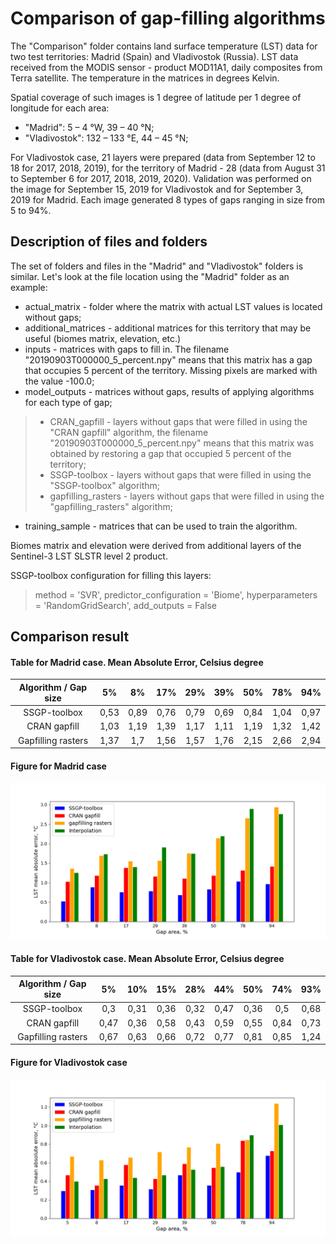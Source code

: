 
# Comparison of gap-filling algorithms

The "Comparison" folder contains land surface temperature (LST) data for two test territories: Madrid (Spain) and Vladivostok (Russia). LST data received from the MODIS sensor - product MOD11A1, daily composites from Terra satellite. The temperature in the matrices in degrees Kelvin.

Spatial coverage of such images is 1 degree of latitude per 1 degree of longitude for each area:
* "Madrid": 5 – 4 °W, 39 – 40 °N;
* "Vladivostok": 132 – 133 °E, 44 – 45 °N;

For Vladivostok case, 21 layers were prepared (data from September 12 to 18 for 2017, 2018, 2019), for the territory of Madrid - 28 (data from August 31 to September 6 for 2017, 2018, 2019, 2020). Validation was performed on the image for September 15, 2019 for Vladivostok and for September 3, 2019 for Madrid. Each image generated 8 types of gaps ranging in size from 5 to 94%.

## Description of files and folders

The set of folders and files in the "Madrid" and "Vladivostok" folders is similar. Let's look at the file location using the "Madrid" folder as an example:
* actual_matrix - folder where the matrix with actual LST values is located without gaps;
* additional_matrices - additional matrices for this territory that may be useful (biomes matrix, elevation, etc.)
* inputs - matrices with gaps to fill in. The filename "20190903T000000_5_percent.npy" means that this matrix has a gap that occupies 5 percent of the territory. Missing pixels are marked with the value -100.0;
* model_outputs - matrices without gaps, results of applying algorithms for each type of gap;
> * CRAN_gapfill - layers without gaps that were filled in using the "CRAN gapfill" algorithm, the filename "20190903T000000_5_percent.npy" means that this matrix was obtained by restoring a gap that occupied 5 percent of the territory;
> * SSGP-toolbox - layers without gaps that were filled in using the "SSGP-toolbox" algorithm;
> * gapfilling_rasters - layers without gaps that were filled in using the "gapfilling_rasters" algorithm;
* training_sample - matrices that can be used to train the algorithm.

Biomes matrix and elevation were derived from additional layers of the Sentinel-3 LST SLSTR level 2 product.

SSGP-toolbox configuration for filling this layers: 
> method = 'SVR', predictor_configuration = 'Biome', hyperparameters = 'RandomGridSearch', add_outputs = False

## Comparison result

#### Table for Madrid case. Mean Absolute Error, Celsius degree
| Algorithm / Gap size | 5%  | 8%  |  17%  |  29%  |  39%  |  50%  |   78%  |  94%  |
| :-----: | :-: | :-: | :-: | :-: | :-: | :-: | :-: | :-: |
| SSGP-toolbox | 0,53 | 0,89 | 0,76 | 0,79 | 0,69 | 0,84 | 1,04 | 0,97 |
| CRAN gapfill | 1,03 | 1,19 | 1,39 | 1,17 | 1,11 | 1,19 | 1,32 | 1,42 |
| Gapfilling rasters | 1,37 | 1,7 | 1,56 | 1,57 | 1,76 | 2,15 | 2,66 | 2,94 |

#### Figure for Madrid case
![Madrid.png](https://raw.githubusercontent.com/Dreamlone/SSGP-toolbox/master/Supplementary/images/madrid_case.png)

#### Table for Vladivostok case. Mean Absolute Error, Celsius degree
| Algorithm / Gap size | 5% | 10% | 15% | 28% | 44% | 50% | 74% | 93% |
| :-----: | :-: | :-: | :-: | :-: | :-: | :-: | :-: | :-: |
| SSGP-toolbox | 0,3  |	0,31 |	0,36 |	0,32 |	0,47 |	0,36 |	0,5  | 0,68 |
| CRAN gapfill | 0,47 |	0,36 |	0,58 |	0,43 |	0,59 |	0,55 |	0,84 |	0,73 |
| Gapfilling rasters | 0,67	| 0,63 | 0,66 |0,72 | 0,77 | 0,81 |	0,85 |	1,24 |

#### Figure for Vladivostok case
![Vladivostok.png](https://raw.githubusercontent.com/Dreamlone/SSGP-toolbox/master/Supplementary/images/vladivostok_case.png)
